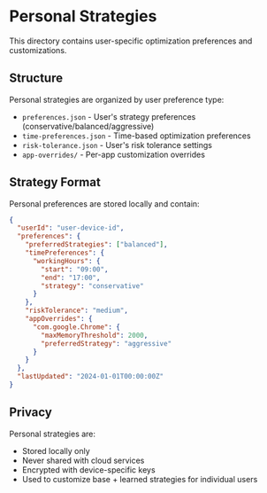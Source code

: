 # Personal Strategies

This directory contains user-specific optimization preferences and customizations.

## Structure

Personal strategies are organized by user preference type:

- `preferences.json` - User's strategy preferences (conservative/balanced/aggressive)
- `time-preferences.json` - Time-based optimization preferences
- `risk-tolerance.json` - User's risk tolerance settings
- `app-overrides/` - Per-app customization overrides

## Strategy Format

Personal preferences are stored locally and contain:

```json
{
  "userId": "user-device-id",
  "preferences": {
    "preferredStrategies": ["balanced"],
    "timePreferences": {
      "workingHours": {
        "start": "09:00",
        "end": "17:00",
        "strategy": "conservative"
      }
    },
    "riskTolerance": "medium",
    "appOverrides": {
      "com.google.Chrome": {
        "maxMemoryThreshold": 2000,
        "preferredStrategy": "aggressive"
      }
    }
  },
  "lastUpdated": "2024-01-01T00:00:00Z"
}
```

## Privacy

Personal strategies are:
- Stored locally only
- Never shared with cloud services
- Encrypted with device-specific keys
- Used to customize base + learned strategies for individual users